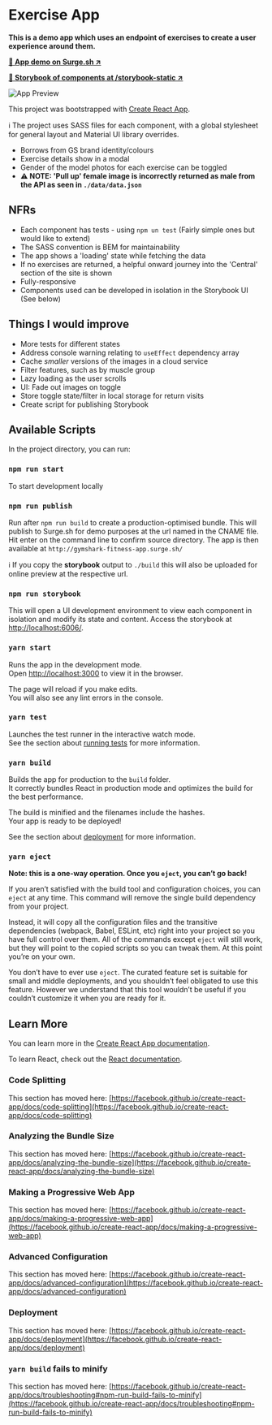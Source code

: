 # Exercise App

__This is a demo app which uses an endpoint of exercises to create a user experience around them.__

**[🚀 App demo on Surge.sh  ↗️ ](https://gymshark-fitness-app.surge.sh)**

**[🚀 Storybook of components at /storybook-static ↗️  ](https://gymshark-fitness-app.surge.sh/storybook-static)**

![App Preview](https://github.com/MartinDM/exercises/blob/main/preview-1.png?raw=true "App preview")

This project was bootstrapped with [Create React App](https://github.com/facebook/create-react-app).

ℹ The project uses SASS files for each component, with a global stylesheet for general layout and Material UI library overrides.

- Borrows from GS brand identity/colours
- Exercise details show in a modal
- Gender of the model photos for each exercise can be toggled
- **⚠ NOTE: 'Pull up' female image is incorrectly returned as male from the API as seen in `./data/data.json`**

## NFRs
- Each component has tests - using `npm un test` (Fairly simple ones but would like to extend)
- The SASS convention is BEM for maintainability
- The app shows a 'loading' state while fetching the data
- If no exercises are returned, a helpful onward journey into the 'Central' section of the site is shown
- Fully-responsive
- Components used can be developed in isolation in the Storybook UI (See below)

## Things I would improve
- More tests for different states
- Address console warning relating to `useEffect` dependency array 
- Cache *smaller* versions of the images in a cloud service
- Filter features, such as by muscle group
- Lazy loading as the user scrolls
- UI: Fade out images on toggle
- Store toggle state/filter in local storage for return visits
- Create script for publishing Storybook
## Available Scripts

In the project directory, you can run:

### `npm run start`

To start development locally

### `npm run publish`

Run after `npm run build` to create a production-optimised bundle.
This will publish to Surge.sh for demo purposes at the url named in the CNAME file. Hit enter on the command line to confirm source directory.
The app is then available at `http://gymshark-fitness-app.surge.sh/`

ℹ If you copy the **storybook** output to `./build` this will also be uploaded for online preview at the respective url.

### `npm run storybook`

This will open a UI development environment to view each component in isolation and modify its state and content.
Access the storybook at [http://localhost:6006/](http://localhost:6006/).

### `yarn start`

Runs the app in the development mode.\
Open [http://localhost:3000](http://localhost:3000) to view it in the browser.

The page will reload if you make edits.\
You will also see any lint errors in the console.

### `yarn test`

Launches the test runner in the interactive watch mode.\
See the section about [running tests](https://facebook.github.io/create-react-app/docs/running-tests) for more information.

### `yarn build`

Builds the app for production to the `build` folder.\
It correctly bundles React in production mode and optimizes the build for the best performance.

The build is minified and the filenames include the hashes.\
Your app is ready to be deployed!

See the section about [deployment](https://facebook.github.io/create-react-app/docs/deployment) for more information.

### `yarn eject`

**Note: this is a one-way operation. Once you `eject`, you can’t go back!**

If you aren’t satisfied with the build tool and configuration choices, you can `eject` at any time. This command will remove the single build dependency from your project.

Instead, it will copy all the configuration files and the transitive dependencies (webpack, Babel, ESLint, etc) right into your project so you have full control over them. All of the commands except `eject` will still work, but they will point to the copied scripts so you can tweak them. At this point you’re on your own.

You don’t have to ever use `eject`. The curated feature set is suitable for small and middle deployments, and you shouldn’t feel obligated to use this feature. However we understand that this tool wouldn’t be useful if you couldn’t customize it when you are ready for it.

## Learn More

You can learn more in the [Create React App documentation](https://facebook.github.io/create-react-app/docs/getting-started).

To learn React, check out the [React documentation](https://reactjs.org/).

### Code Splitting

This section has moved here: [https://facebook.github.io/create-react-app/docs/code-splitting](https://facebook.github.io/create-react-app/docs/code-splitting)

### Analyzing the Bundle Size

This section has moved here: [https://facebook.github.io/create-react-app/docs/analyzing-the-bundle-size](https://facebook.github.io/create-react-app/docs/analyzing-the-bundle-size)

### Making a Progressive Web App

This section has moved here: [https://facebook.github.io/create-react-app/docs/making-a-progressive-web-app](https://facebook.github.io/create-react-app/docs/making-a-progressive-web-app)

### Advanced Configuration

This section has moved here: [https://facebook.github.io/create-react-app/docs/advanced-configuration](https://facebook.github.io/create-react-app/docs/advanced-configuration)

### Deployment

This section has moved here: [https://facebook.github.io/create-react-app/docs/deployment](https://facebook.github.io/create-react-app/docs/deployment)

### `yarn build` fails to minify

This section has moved here: [https://facebook.github.io/create-react-app/docs/troubleshooting#npm-run-build-fails-to-minify](https://facebook.github.io/create-react-app/docs/troubleshooting#npm-run-build-fails-to-minify)
